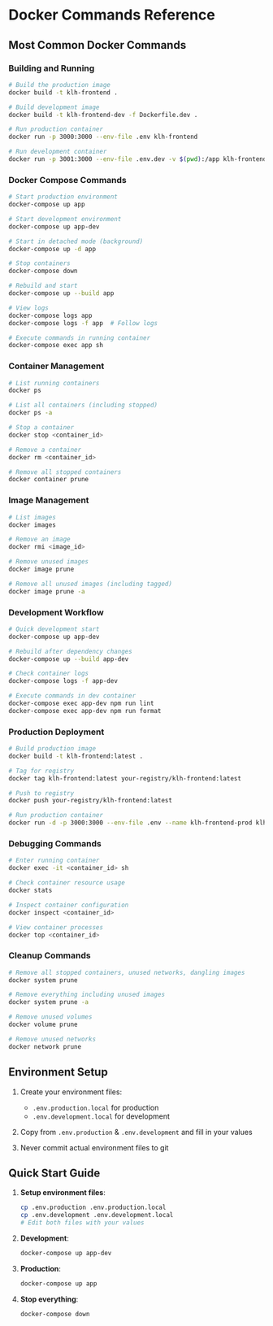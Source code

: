 # Docker Commands Reference

## Most Common Docker Commands

### Building and Running

```bash
# Build the production image
docker build -t klh-frontend .

# Build development image
docker build -t klh-frontend-dev -f Dockerfile.dev .

# Run production container
docker run -p 3000:3000 --env-file .env klh-frontend

# Run development container
docker run -p 3001:3000 --env-file .env.dev -v $(pwd):/app klh-frontend-dev
```

### Docker Compose Commands

```bash
# Start production environment
docker-compose up app

# Start development environment
docker-compose up app-dev

# Start in detached mode (background)
docker-compose up -d app

# Stop containers
docker-compose down

# Rebuild and start
docker-compose up --build app

# View logs
docker-compose logs app
docker-compose logs -f app  # Follow logs

# Execute commands in running container
docker-compose exec app sh
```

### Container Management

```bash
# List running containers
docker ps

# List all containers (including stopped)
docker ps -a

# Stop a container
docker stop <container_id>

# Remove a container
docker rm <container_id>

# Remove all stopped containers
docker container prune
```

### Image Management

```bash
# List images
docker images

# Remove an image
docker rmi <image_id>

# Remove unused images
docker image prune

# Remove all unused images (including tagged)
docker image prune -a
```

### Development Workflow

```bash
# Quick development start
docker-compose up app-dev

# Rebuild after dependency changes
docker-compose up --build app-dev

# Check container logs
docker-compose logs -f app-dev

# Execute commands in dev container
docker-compose exec app-dev npm run lint
docker-compose exec app-dev npm run format
```

### Production Deployment

```bash
# Build production image
docker build -t klh-frontend:latest .

# Tag for registry
docker tag klh-frontend:latest your-registry/klh-frontend:latest

# Push to registry
docker push your-registry/klh-frontend:latest

# Run production container
docker run -d -p 3000:3000 --env-file .env --name klh-frontend-prod klh-frontend:latest
```

### Debugging Commands

```bash
# Enter running container
docker exec -it <container_id> sh

# Check container resource usage
docker stats

# Inspect container configuration
docker inspect <container_id>

# View container processes
docker top <container_id>
```

### Cleanup Commands

```bash
# Remove all stopped containers, unused networks, dangling images
docker system prune

# Remove everything including unused images
docker system prune -a

# Remove unused volumes
docker volume prune

# Remove unused networks
docker network prune
```

## Environment Setup

1. Create your environment files:
   - `.env.production.local` for production
   - `.env.development.local` for development

2. Copy from `.env.production` & `.env.development` and fill in your values

3. Never commit actual environment files to git

## Quick Start Guide

1. **Setup environment files**:

   ```bash
   cp .env.production .env.production.local
   cp .env.development .env.development.local
   # Edit both files with your values
   ```

2. **Development**:

   ```bash
   docker-compose up app-dev
   ```

3. **Production**:

   ```bash
   docker-compose up app
   ```

4. **Stop everything**:
   ```bash
   docker-compose down
   ```
